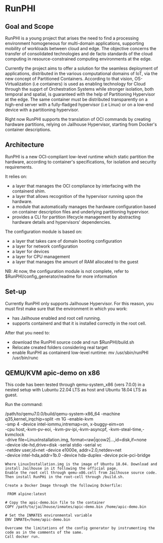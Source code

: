 # RunPHI

## Goal and Scope

RunPHI is a young project that arises the need to find a processing environment homogeneous for multi-domain applications, supporting mobility of workloads between cloud and edge.
The objective concerns the transfer of consolidated technologies and de facto standards of the cloud computing in resource-constrained computing environments at the edge.

Currently the project aims to offer a solution for the seamless deployment of applications, distributed in the various computational domains of IoT, via the new concept of Partitioned Containers.
According to that vision, OS-Virtualization (i.e containers) is used as enabling technology for Cloud through the supprt of Orchestration Systems while stronger isolation, both temporal and spatial, is guaranteed with the help of Partitioning Hypervisor at the edge.
The same container must be distributed transparently on a high-end server with a fully-fladged hypervisor (i.e Linux) or on a low-end device with a partitioning hypervisor.

Right now RunPHI supports the translation of OCI commands by creating hardware partitions, relying on Jailhouse Hypervisor, starting from Docker's container descriptions.

## Architecture 

RunPHI is a new OCI-compliant low-level runtime which static partition the hardware, according to container's specifications, for isolation and security requirements. 

It relies on:
- a layer that manages the OCI compliance by interfacing with the containerd shim.
- a layer that allows recognition of the hypervisor running upon the hardware.
- a module that automatically manages the hardware configuration based on container description files and underlying partitioning hypervisor.
- provides a CLI for partition lifecycle management by abstracting hardware details and hypervisors' dependencies.

The configuration module is based on:
- a layer that takes care of domain booting configuration
- a layer for network configuration
- a layer for devices
- a layer for CPU management
- a layer that manages the amount of RAM allocated to the guest

NB: At now, the configuration module is not complete, refer to $RunPHI/config_generator/readme for more information

## Set-up 

Currently RunPHI only supports Jailhouse Hypervisor. 
For this reason, you must first make sure that the environment in which you work:
- has Jailhouse enabled and root cell running.
- supports containerd and that it is installed correctly in the root cell.

After that you need to:
- download the RunPHI source code and run $RunPHI/build.sh
- Relocate created folders considering real target
- enable RunPHI as containerd low-level runtime:     mv /usr/sbin/runPHI /usr/bin/runc


## QEMU/KVM apic-demo on x86

This code has been tested through qemu-system_x86 (vers 7.0.0) in a nested setup with Lubuntu 22.04 LTS as host and Ubuntu 18.04 LTS as guest.

Run the command: 

/path/to/qemu7.0.0/build/qemu-system-x86_64 -machine
    q35,kernel_irqchip=split -m 1G -enable-kvm \
    -smp 4 -device intel-iommu,intremap=on,
    x-buggy-eim=on \
    -cpu host,-kvm-pv-eoi,
    -kvm-pv-ipi,-kvm-asyncpf,
    -kvm-steal-time,-kvmclock \
    -drive file=LinuxInstallation.img, 
    format=raw|qcow2|...,id=disk,if=none \
    -device ide-hd,drive=disk -serial stdio -serial vc \
    -netdev user,id=net -device e1000e,
    addr=2.0,netdev=net \
    -device intel-hda,addr=1b.0 
    -device hda-duplex 
    -device pcie-pci-bridge 
    
   
    Where LinuxInstallation.img is the image of Ubuntu 18.04. Download and install Jailhouse in it following the official page. 
    Enable the root cell through qemu-x86.cell from Jailhouse source code. 
    Then install RunPHi in the root-cell through /build.sh.
    
    Create a Docker Image through the following Dckerfile: 
    
     FROM alpine:latest

    # Copy the apic-demo.bin file to the container
    COPY /path/to/jailhouse/inmates/apic-demo.bin /home/apic-demo.bin
    
    # Set the INMATES environmental variable
    ENV INMATE=/home/apic-demo.bin
    
    Overcame the limitations of the config generator by instrumenting the code as in the comments of the same.
    Call docker run.
